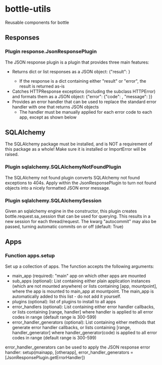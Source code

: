 # bottle-utils

Reusable components for bottle

## Responses

### Plugin response.JsonResponsePlugin

The JSON response plugin is a plugin that provides three main features:
  * Returns dict or list responses as a JSON object: {"result": <output>}
    * If the response is a dict containing either "result" or "error", the result is returned as-is
  * Catches HTTPResponse exceptions (including the subclass HTTPError) and formats them as a JSON object: {"error": {"code": <http response code>, "message": <exception message>}}
  * Provides an error handler that can be used to replace the standard error handler with one that returns JSON objects
    * The handler must be manually applied for each error code to each app, except as shown below

## SQLAlchemy

The SQLAlchemy package must be installed, and is NOT a requirement of this package as a whole!  Make sure it is installed or ImportError will be raised.

### Plugin sqlalchemy.SQLAlchemyNotFoundPlugin

The SQLAlchemy not found plugin converts SQLAlchemy not found exceptions to 404s.  Apply within the JsonResponsePlugin to turn not found objects into a nicely formatted JSON error message.

### Plugin sqlalchemy.SQLAlchemySession

Given an sqlalchemy engine in the constructor, this plugin creates bottle.request.sa_session that can be used for querying.  This results in a new session for each thread/request.  The kwarg "autocommit" may also be passed, turning automatic commits on or off (default: True)

## Apps

### Function apps.setup

Set up a collection of apps.  The function accepts the following arguments:
  * main_app (required): "main" app on which other apps are mounted
  * sub_apps (optional): List containing either plain application instances (which are not mounted anywhere) or lists containing [app, mountpoint], where the app is mounted to main_app at mountpoint.  The main_app is automatically added to this list - do not add it yourself.
  * plugins (optional): list of plugins to install to all apps
  * error_handlers (optional): List containing either error handler callbacks, or lists containing [range, handler] where handler is applied to all error codes in range (default range is 300-599)
  * error_handler_generators (optional): List containing either methods that generate error handler callbacks, or lists containing [range, handler_generator] where handler_generator(code) is applied to all error codes in range (default range is 300-599)

error_handler_generators can be used to apply the JSON response error handler:
    setup(mainapp, [otherapp], error_handler_generators = [JsonResponsePlugin.getErrorHandler])

